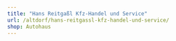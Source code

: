 ```yaml
---
title: "Hans Reitgaßl Kfz-Handel und Service"
url: /altdorf/hans-reitgassl-kfz-handel-und-service/
shop: Autohaus
---
```

